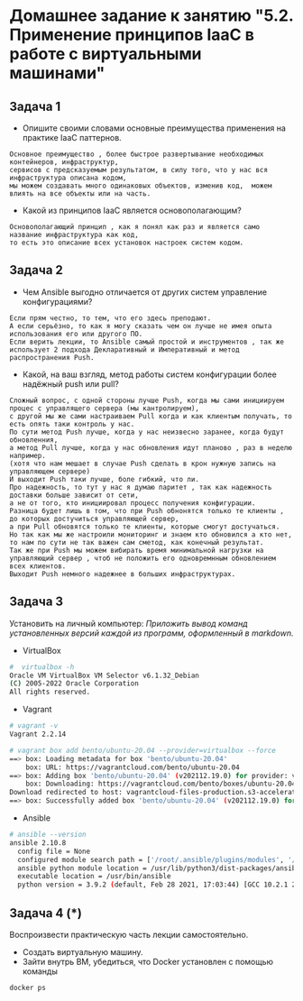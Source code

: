 # Домашнее задание к занятию "5.2. Применение принципов IaaC в работе с виртуальными машинами"

## Задача 1

- Опишите своими словами основные преимущества применения на практике IaaC паттернов.
```
Основное преимущество , более быстрое развертывание необходимых контейнеров, инфраструктур,
сервисов с предсказуемым результатом, в силу того, что у нас вся инфраструктура описана кодом,
мы можем создавать много одинаковых объектов, изменив код,  можем влиять на все объекты или на часть.
```
- Какой из принципов IaaC является основополагающим?
```
Основополагающий принцип , как я понял как раз и является само название инфраструктура как код,
то есть это описание всех установок настроек систем кодом.
```
## Задача 2

- Чем Ansible выгодно отличается от других систем управление конфигурациями?
```
Если прям честно, то тем, что его здесь преподают.
А если серьёзно, то как я могу сказать чем он лучше не имея опыта использования его или другого ПО.
Если верить лекции, то Ansible самый простой и инструментов , так же использует 2 подхода Декларативный и Императивный и метод распространения Push.
```
- Какой, на ваш взгляд, метод работы систем конфигурации более надёжный push или pull?
```
Сложный вопрос, с одной стороны лучше Push, когда мы сами инициируем процес с управлящего сервера (мы кантролируем),
с другой мы же сами настраиваем Pull когда и как клиентым получать, то есть опять таки контроль у нас.
По сути метод Push лучше, когда у нас неизвесно заранее, когда будут обновленния,
а метод Pull лучше, когда у нас обновления идут планово , раз в неделю например.
(хотя что нам мешает в случае Push сделать в крон нужную запись на управляющем сервере)
И выходит Push таки лучше, боле гибкий, что ли.
Про надежность, то тут у нас я думаю паритет , так как надежность доставки больше зависит от сети,
а не от того, кто инициировал процесс получения конфигурации.
Разница будет лишь в том, что при Push обнонятся только те клиенты , до которых достучиться управляющей сервер,
а при Pull обновятся только те клиенты, которые смогут достучаться.
Но так как мы же настроили мониторинг и знаем кто обновился а кто нет, то нам по сути не так важен сам сметод, как конечный результат.
Так же при Push мы можем вибирать время минимальной нагрузки на управляющий сервер , чтоб не положить его одновремнным обновлением всех клиентов.
Выходит Push немного надежнее в больших инфраструктурах.
```


## Задача 3

Установить на личный компьютер:
*Приложить вывод команд установленных версий каждой из программ, оформленный в markdown.*
- VirtualBox
```bash
#  virtualbox -h
Oracle VM VirtualBox VM Selector v6.1.32_Debian
(C) 2005-2022 Oracle Corporation
All rights reserved.
```
- Vagrant
``` bash
# vagrant -v
Vagrant 2.2.14

# vagrant box add bento/ubuntu-20.04 --provider=virtualbox --force
==> box: Loading metadata for box 'bento/ubuntu-20.04'
    box: URL: https://vagrantcloud.com/bento/ubuntu-20.04
==> box: Adding box 'bento/ubuntu-20.04' (v202112.19.0) for provider: virtualbox
    box: Downloading: https://vagrantcloud.com/bento/boxes/ubuntu-20.04/versions/202112.19.0/providers/virtualbox.box
Download redirected to host: vagrantcloud-files-production.s3-accelerate.amazonaws.com
==> box: Successfully added box 'bento/ubuntu-20.04' (v202112.19.0) for 'virtualbox'!

```
- Ansible
``` bash
# ansible --version
ansible 2.10.8
  config file = None
  configured module search path = ['/root/.ansible/plugins/modules', '/usr/share/ansible/plugins/modules']
  ansible python module location = /usr/lib/python3/dist-packages/ansible
  executable location = /usr/bin/ansible
  python version = 3.9.2 (default, Feb 28 2021, 17:03:44) [GCC 10.2.1 20210110]
```


## Задача 4 (*)

Воспроизвести практическую часть лекции самостоятельно.

- Создать виртуальную машину.
- Зайти внутрь ВМ, убедиться, что Docker установлен с помощью команды
```
docker ps
```
